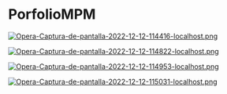 # PorfolioMPM

[![Opera-Captura-de-pantalla-2022-12-12-114416-localhost.png](https://i.postimg.cc/zBrdwT0X/Opera-Captura-de-pantalla-2022-12-12-114416-localhost.png)](https://postimg.cc/kVTFq60k)

[![Opera-Captura-de-pantalla-2022-12-12-114822-localhost.png](https://i.postimg.cc/FFg4gs6g/Opera-Captura-de-pantalla-2022-12-12-114822-localhost.png)](https://postimg.cc/kD4z79qB)

[![Opera-Captura-de-pantalla-2022-12-12-114953-localhost.png](https://i.postimg.cc/y82tCw58/Opera-Captura-de-pantalla-2022-12-12-114953-localhost.png)](https://postimg.cc/K1rJnsx6)

[![Opera-Captura-de-pantalla-2022-12-12-115031-localhost.png](https://i.postimg.cc/s2p6d17T/Opera-Captura-de-pantalla-2022-12-12-115031-localhost.png)](https://postimg.cc/Mcpb16sB)
